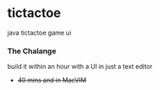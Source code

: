 tictactoe
=========

java tictactoe game ui


### The Chalange ###
build it within an hour
with a UI 
in just a text editor


* ~~40 mins and in MacVIM~~
